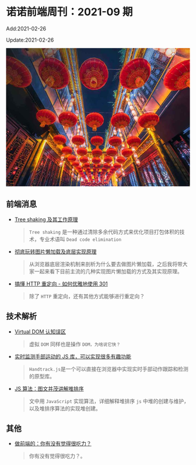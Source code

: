 <!--
 * @Description: weekly-09
 * @Author: zoeblow
 * @Email: wangfuyuan@nnuo.com
 * @Date: 2021-2-12 14:18:24
 * @LastEditors: wangfuyuan
 * @LastEditTime: 2021-02-26 15:51:49
 * @FilePath: \nuofe-weekly\2021\weekly-09.md
 -->

# 诺诺前端周刊：2021-09 期

Add:2021-02-26

Update:2021-02-26

![202109](../images/2021/202109.jpg)

## 前端消息

- [Tree shaking 及其工作原理](https://mp.weixin.qq.com/s/yiAbYvTlzsvUqfRzjyk9Rw)

  > `Tree shaking` 是一种通过清除多余代码方式来优化项目打包体积的技术，专业术语叫 `Dead code elimination`

- [彻底玩转图片懒加载及底层实现原理](https://mp.weixin.qq.com/s/wsaB9pT75msm9usT9i3Xig)

  > 从浏览器底层渲染机制来剖析为什么要去做图片懒加载，之后我将带大家一起来看下目前主流的几种实现图片懒加载的方式及其实现原理。

- [搞懂 HTTP 重定向 - 如何优雅地使用 301](https://mp.weixin.qq.com/s/CrGMPGqsLTgmYNWBXe_yhQ)

  > 除了 `HTTP` 重定向，还有其他方式能够进行重定向？

## 技术解析

- [Virtual DOM 认知误区](https://juejin.cn/post/6898526276529684493)

  > 虚拟 `DOM` 同样也是操作 `DOM，为啥说它快？`

- [实时监测手部运动的 JS 库，可以实现很多有趣功能](https://mp.weixin.qq.com/s/lAMKcP9qAJtHtH6ELsku2Q)

  > `Handtrack.js`是一个可以直接在浏览器中实现实时手部动作跟踪和检测的原型库。

- [JS 算法：图文并茂讲解堆排序](https://juejin.cn/post/6932718585173753869)

  > 文中用 `JavaScript` 实现算法，详细解释堆排序 `js` 中堆的创建与维护，以及堆排序算法的实现堆创建。

## 其他

- [做前端的：你有没有觉得很吃力？](https://www.zhihu.com/question/425782106/answer/1543007211)

  > 你有没有觉得很吃力？。
